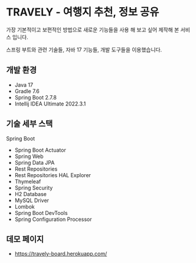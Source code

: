 # TRAVELY - 여행지 추천, 정보 공유

가장 기본적이고 보편적인 방법으로 새로운 기능들을 사용 해 보고 싶어 제작해 본 서비스 입니다.

스프링 부트와 관련 기술들, 자바 17 기능들, 개발 도구들을 이용했습니다.


## 개발 환경

* Java 17
* Gradle 7.6
* Spring Boot 2.7.8
* Intellij IDEA Ultimate 2022.3.1


## 기술 세부 스택

Spring Boot

* Spring Boot Actuator
* Spring Web
* Spring Data JPA
* Rest Repositories
* Rest Repositories HAL Explorer
* Thymeleaf
* Spring Security
* H2 Database
* MySQL Driver
* Lombok
* Spring Boot DevTools
* Spring Configuration Processor


## 데모 페이지
* https://travely-board.herokuapp.com/
